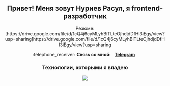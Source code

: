 <div id="header" align="center">
	<h2>Привет! Меня зовут Нуриев Расул, я frontend-разработчик</h2>
</div>

<p align="center">
	Резюме: [https://drive.google.com/file/d/1cQ4j6cyMLyhBiTLteOjhdjdDfHl3iEgy/view?usp=sharing]https://drive.google.com/file/d/1cQ4j6cyMLyhBiTLteOjhdjdDfHl3iEgy/view?usp=sharing
</p>

<p align="center">
	:telephone_receiver: <b>Связь со мной:</b> &nbsp; <b><a href="https://t.me/tevirphello">Telegram</a></b>  &nbsp
</p>
<div id="technologies" align="center" display="inline">
	<h3>Технологии, которыми я владею</h3>    
	<img src="https://skillicons.dev/icons?i=next,react,ts,tailwind,git,html,css,js,figma,postman,formik,yup" />
</div>






